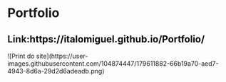 <h1>Portfolio</h1>


<h2>Link:<a style="text-decoration: none; color: black;" href="https://italomiguel.github.io/Portfolio/" target="_blank">https://italomiguel.github.io/Portfolio/</a></h2>
![Print do site](https://user-images.githubusercontent.com/104874447/179611882-66b19a70-aed7-4943-8d6a-29d2d6adeadb.png)

